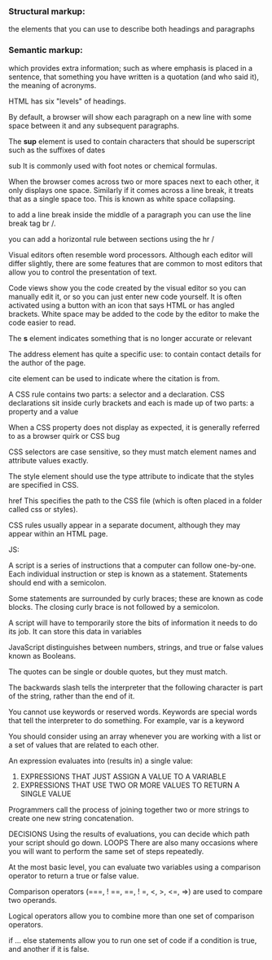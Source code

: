 ### Structural markup: 
the elements that you can use to
describe both headings and paragraphs

### Semantic markup:
 which provides extra information; such
as where emphasis is placed in a sentence, that something
you have written is a quotation (and who said it), the
meaning of acronyms.

HTML has six "levels" of
headings.

By default, a browser will show
each paragraph on a new line
with some space between it and
any subsequent paragraphs.

The **sup** element is used
to contain characters that
should be superscript such
as the suffixes of dates

sub It is commonly
used with foot notes or chemical
formulas.

When the browser comes across
two or more spaces next to each
other, it only displays one space.
Similarly if it comes across a line
break, it treats that as a single
space too. This is known as
white space collapsing.

to add a line break inside the
middle of a paragraph you can
use the line break tag br /.

you can add a
horizontal rule between sections
using the hr /

Visual editors often resemble
word processors. Although
each editor will differ slightly,
there are some features that
are common to most editors
that allow you to control the
presentation of text.

Code views show you the code
created by the visual editor so
you can manually edit it, or so
you can just enter new code
yourself. It is often activated
using a button with an icon
that says HTML or has angled
brackets. White space may be
added to the code by the editor
to make the code easier to read.

The **s** element indicates
something that is no longer
accurate or relevant

The address element has
quite a specific use: to contain
contact details for the author of
the page.

cite element can be used
to indicate where the citation is
from.

A CSS rule
contains two parts: a selector and a declaration.
CSS declarations sit inside curly brackets and each is made up of two
parts: a property and a value

When a CSS property does
not display as expected, it
is generally referred to as a
browser quirk or CSS bug

CSS selectors are case sensitive,
so they must match element
names and attribute values
exactly.

The style element should use
the type attribute to indicate
that the styles are specified in
CSS.

href
This specifies the path to the
CSS file (which is often placed in
a folder called css or styles).

CSS rules usually appear in a separate document,
although they may appear within an HTML page.

JS:

A script is a series of instructions that a computer can follow one-by-one. Each individual instruction or step is known as a statement. Statements should end with a semicolon.

Some statements are surrounded by curly braces; these are known as code blocks. The closing curly brace is not followed by a semicolon.

A script will have to temporarily store the bits of information it needs to do its job. It can store this data in variables

JavaScript distinguishes between numbers, strings, and true or false values known as Booleans.

The quotes can be single or double quotes, but they must match.

The backwards slash tells the interpreter that the following character is part of the string, rather than the end of it.

You cannot use keywords or reserved words. Keywords are special words that tell the interpreter to do something. For example, var is a keyword

You should consider using an array whenever you are working with a list or a set of values that are related to each other.

An expression evaluates into (results in) a single value:

1. EXPRESSIONS THAT JUST ASSIGN A VALUE TO A VARIABLE
2. EXPRESSIONS THAT USE TWO OR MORE VALUES TO RETURN A SINGLE VALUE

Programmers call the process of joining together two or more strings to create one new string concatenation.

DECISIONS Using the results of evaluations, you can decide which path your script should go down. 
LOOPS There are also many occasions where you will want to perform the same set of steps repeatedly. 

At the most basic level, you can evaluate two variables using a comparison operator to return a true or false value.


Comparison operators (===, ! ==, ==, ! =, <, >, <=, =>) are used to compare two operands.

Logical operators allow you to combine more than one set of comparison operators.

if ... else statements allow you to run one set of code if a condition is true, and another if it is false. 


